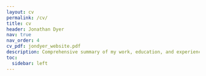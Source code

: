 ```yaml
---
layout: cv
permalink: /cv/
title: cv
header: Jonathan Dyer
nav: true
nav_order: 4
cv_pdf: jondyer_website.pdf
description: Comprehensive summary of my work, education, and experience.
toc:
  sidebar: left
---
```

